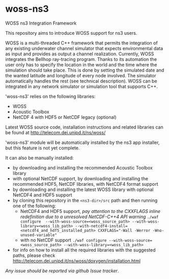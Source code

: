 # woss-ns3
WOSS ns3 Integration Framework

This repository aims to introduce WOSS support for ns3 users.

WOSS is a multi-threaded C++ framework that permits the integration of any existing underwater channel simulator that expects environmental data as input and provides as output a channel realization. 
Currently, WOSS integrates the Bellhop ray-tracing program. 
Thanks to its automation the user only has to specify the location in the world and the time where the simulation should take place. This is done by setting the simulated date and the wanted latitude and longitude of every node involved. The simulator automatically handles the rest (see technical description). 
WOSS can be integrated in any network simulator or simulation tool that supports C++.

'woss-ns3' relies on the following libraries:
- WOSS
- Acoustic Toolbox
- NetCDF 4 with HDF5 or NetCDF legacy (optional)

Latest WOSS source code, installation instructions and related libraries can be found at http://telecom.dei.unipd.it/ns/woss/

'woss-ns3' module will be automatically installed by the ns3 app installer, but this feature is not yet complete.

It can also be manually installed:
- by downloading and installing the recommended Acoustic Toolbox library
- with optional NetCDF support, by downloading and installing the recommended HDF5, NetCDF libraries, with NetCDF4 format support
- by downloading and installing the latest WOSS library with optional NetCDF4 and HDF5 support
- by cloning this repository in the `<ns3-dir>/src` path and then running one of the following:
  - NetCDF4 and HDF5 support, *pay attention to the CXXFLAGS inline redefinition due to a unresolved NetCDF-C++4 API warning* `./waf configure 
--with-woss-source=<woss_source_path> --with-woss-library=<woss_lib_path> --with-netcdf4-install=<netcdf4_and_hdf5_installed_path> CXXFLAGS="-Wall -Werror -Wno-unused-variable"`
  - with no NetCDF support `./waf configure --with-woss-source=<woss_source_path> --with-woss-library=<woss_lib_path>`
- for info on how to install all the required libraries with the suggested paths, please check http://telecom.dei.unipd.it/ns/woss/doxygen/installation.html

*Any issue should be reported via github Issue tracker*.
